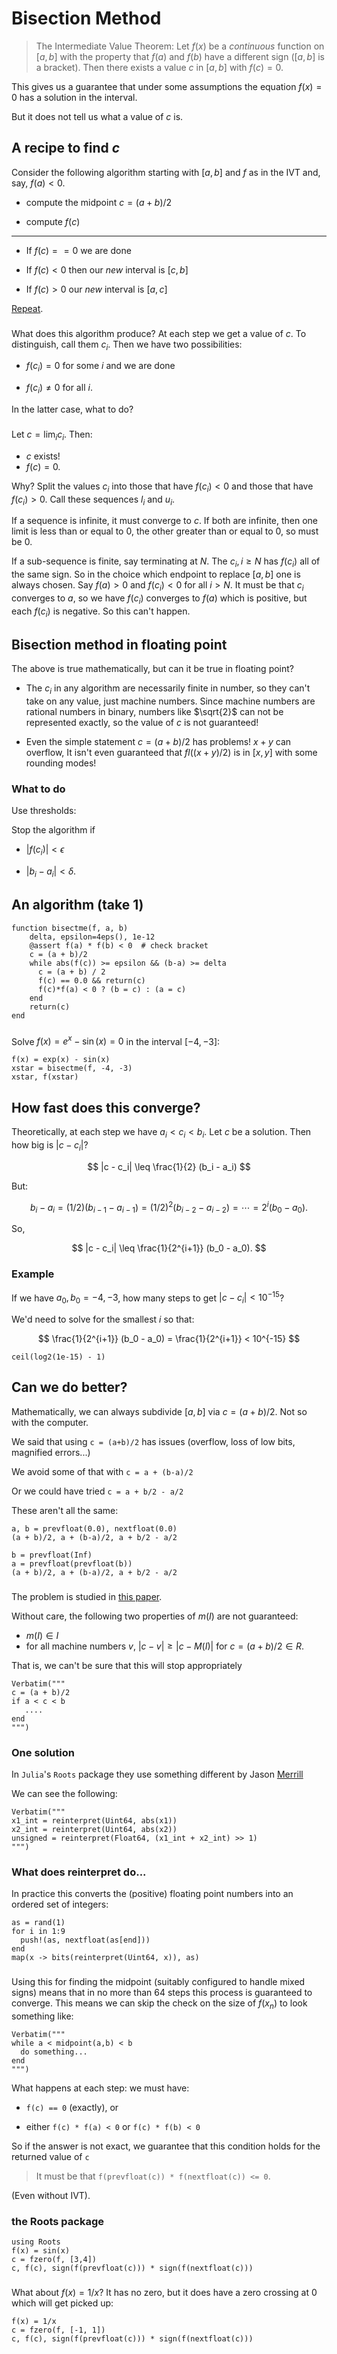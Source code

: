 # Bisection Method

> The Intermediate Value Theorem: Let $f(x)$ be a *continuous* function on $[a,b]$ with the property that $f(a)$ and $f(b)$ have a different sign ($[a,b]$ is a bracket). Then there exists a value $c$ in $[a,b]$ with $f(c) = 0$.

This gives us a guarantee that under some assumptions the equation $f(x) = 0$ has a solution in the interval.

But it does not tell us what a value of $c$ is.

## A recipe to find $c$

Consider the following algorithm starting with $[a,b]$ and $f$ as in the IVT and, say, $f(a) < 0$.

* compute the midpoint $c = (a+b)/2$

* compute $f(c)$

----

- If $f(c) == 0$ we are done

- If $f(c) < 0$ then our *new* interval is $[c,b]$

- If $f(c) > 0$ our *new* interval is $[a,c]$

[Repeat](http://calculuswithjulia.github.io/limits/intermediate_value_theorem.html#Bolzanoandthebisectionmethod).

###

What does this algorithm produce? At each step we get a value of $c$. To distinguish, call them $c_i$. Then we have two possibilities:

- $f(c_i) = 0$ for some $i$ and we are done

- $f(c_i) \neq 0$ for all $i$.

In the latter case, what to do?

###

Let $c = \lim_i c_i$. Then:

- $c$ exists!
- $f(c) = 0$.

Why? Split the values $c_i$ into those that have $f(c_i) < 0$ and those that have $f(c_i) > 0$. Call these sequences $l_i$ and $u_i$.

If a sequence is infinite, it must converge to $c$. If both are infinite, then one limit is less than or equal to $0$, the other greater than or equal to $0$, so must be $0$.

If a sub-sequence is finite, say terminating at $N$. The $c_i, i \geq N$ has $f(c_i)$ all of the same sign. So in the choice which endpoint to replace $[a,b]$ one is always chosen. Say $f(a) > 0$ and $f(c_i) < 0$ for all $i > N$. It must be that $c_i$ converges to $a$, so we have $f(c_i)$ converges to $f(a)$ which is positive, but each $f(c_i)$ is negative. So this can't happen.

## Bisection method in floating point

The above is true mathematically, but can it be true in floating point?

- The $c_i$ in any algorithm are necessarily finite in number, so they can't take on any value, just machine numbers. Since machine numbers are rational numbers in binary, numbers like $\sqrt{2}$ can not be represented exactly, so the value of $c$ is not guaranteed!

- Even the simple statement $c = (a+b)/2$ has problems! $x+y$ can overflow, It isn't even guaranteed that $fl((x+y)/2)$ is in $[x,y]$ with some rounding modes! 

### What to do

Use thresholds:

Stop the algorithm if

- $|f(c_i)| < \epsilon$

- $|b_i - a_i| < \delta$.

## An algorithm (take 1)

```
function bisectme(f, a, b)
    delta, epsilon=4eps(), 1e-12
	@assert f(a) * f(b) < 0  # check bracket
    c = (a + b)/2
	while abs(f(c)) >= epsilon && (b-a) >= delta
	  c = (a + b) / 2
	  f(c) == 0.0 && return(c)
	  f(c)*f(a) < 0 ? (b = c) : (a = c)
	end
	return(c)
end
```

###

Solve $f(x) = e^x - \sin(x) = 0$ in the interval $[-4, -3]$:

```
f(x) = exp(x) - sin(x)
xstar = bisectme(f, -4, -3)
xstar, f(xstar)
```

## How fast does this converge?

Theoretically, at each step we have $a_i < c_i < b_i$. Let $c$ be a solution. Then how big is $|c - c_i|$?

$$
|c - c_i| \leq \frac{1}{2} (b_i - a_i)
$$

But:

$$
b_i - a_i = (1/2)(b_{i-1} - a_{i-1}) = (1/2)^2 (b_{i-2} - a_{i-2}) = \cdots = 2^{i}(b_0 - a_0).
$$ 

So,

$$
|c - c_i| \leq \frac{1}{2^{i+1}} (b_0 - a_0).
$$

### Example

If we have $a_0, b_0 = -4, -3$, how many steps to get $|c - c_i| < 10^{-15}$?

We'd need to solve for the smallest $i$ so that:

$$
\frac{1}{2^{i+1}} (b_0 - a_0) = \frac{1}{2^{i+1}} < 10^{-15}
$$

```
ceil(log2(1e-15) - 1)
```

## Can we do better?

Mathematically, we can always subdivide $[a,b]$ via $c=(a+b)/2$. Not so with the computer.

We said that using
`c = (a+b)/2` has issues (overflow, loss of low bits, magnified errors...)

We avoid some of that with `c = a + (b-a)/2`

Or we could have tried `c = a + b/2 - a/2`

These aren't all the same:

```
a, b = prevfloat(0.0), nextfloat(0.0)
(a + b)/2, a + (b-a)/2, a + b/2 - a/2
```


```
b = prevfloat(Inf)
a = prevfloat(prevfloat(b))
(a + b)/2, a + (b-a)/2, a + b/2 - a/2
```

### 

The problem is studied in [this paper](https://hal.archives-ouvertes.fr/hal-00576641v1/document).

Without care, the following two properties of $m(I)$ are not guaranteed:

* $m(I) \in I$
* for all machine numbers $v$, $|c - v| \geq |c - M(I)|$ for $c = (a + b)/2 \in R$.


That is, we can't be sure that this will stop appropriately

```
Verbatim("""
c = (a + b)/2
if a < c < b
   ....
end
""")
```


### One solution

In `Julia`'s `Roots` package they use something different by Jason [Merrill](http://squishythinking.com/2014/02/22/bisecting-floats/)

We can see the following:

```
Verbatim("""
x1_int = reinterpret(Uint64, abs(x1))
x2_int = reinterpret(Uint64, abs(x2))
unsigned = reinterpret(Float64, (x1_int + x2_int) >> 1)
""")
```

### What does reinterpret do...

In practice this converts the (positive) floating point numbers into an ordered set of integers:


```
as = rand(1)
for i in 1:9
  push!(as, nextfloat(as[end]))
end
map(x -> bits(reinterpret(Uint64, x)), as)
```

###

Using this for finding the midpoint (suitably configured to handle mixed signs) means that in no more than 64 steps this process is guaranteed to converge. This means we can skip the check on the size of $f(x_n)$ to look something like:

```
Verbatim("""
while a < midpoint(a,b) < b
  do something...
end
""")
```

What happens at each step: we must have:

- `f(c) == 0` (exactly), or

- either `f(c) * f(a) < 0` or `f(c) * f(b) < 0`

So if the answer is not exact, we guarantee that this condition holds for the returned value of `c`

> It must be that `f(prevfloat(c)) * f(nextfloat(c)) <= 0`.

(Even without IVT).

### the Roots package

```
using Roots
f(x) = sin(x)
c = fzero(f, [3,4])
c, f(c), sign(f(prevfloat(c))) * sign(f(nextfloat(c)))
```

###

What about $f(x) = 1/x$? It has no zero, but it does have a zero crossing at $0$ which will get picked up:

```
f(x) = 1/x
c = fzero(f, [-1, 1])
c, f(c), sign(f(prevfloat(c))) * sign(f(nextfloat(c)))
```
